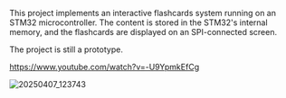 This project implements an interactive flashcards system running on an STM32 microcontroller.
The content is stored in the STM32's internal memory, and the flashcards are displayed on an SPI-connected screen.

The project is still a prototype.

https://www.youtube.com/watch?v=-U9YpmkEfCg

![20250407_123743](https://github.com/user-attachments/assets/1d1cade0-bffd-4e73-aef1-ea69fa1db431)
